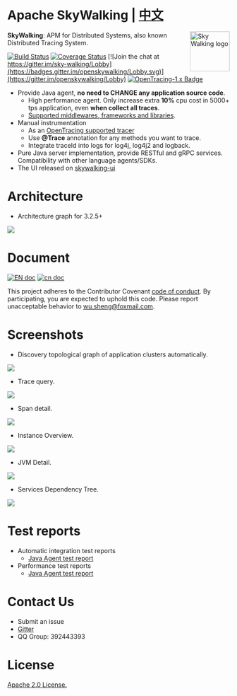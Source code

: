 Apache SkyWalking | [中文](README_ZH.md)
==========

<img src="https://skywalkingtest.github.io/page-resources/3.0/skywalking.png" alt="Sky Walking logo" height="90px" align="right" />

**SkyWalking**: APM for Distributed Systems, also known Distributed Tracing System. 

[![Build Status](https://travis-ci.org/apache/incubator-skywalking.svg?branch=master)](https://travis-ci.org/apache/incubator-skywalking)
[![Coverage Status](https://coveralls.io/repos/github/apache/incubator-skywalking/badge.svg?branch=master&u=1)](https://coveralls.io/github/apache/incubator-skywalking?branch=master)
[![Join the chat at https://gitter.im/sky-walking/Lobby](https://badges.gitter.im/openskywalking/Lobby.svg)](https://gitter.im/openskywalking/Lobby)
[![OpenTracing-1.x Badge](https://img.shields.io/badge/OpenTracing--1.x-enabled-blue.svg)](http://opentracing.io)

* Provide Java agent, **no need to CHANGE any application source code**.
  * High performance agent. Only increase extra **10%** cpu cost in 5000+ tps application, even **when collect all traces**.
  * [Supported middlewares, frameworks and libraries](docs/Supported-list.md).
* Manual instrumentation
  * As an [OpenTracing supported tracer](http://opentracing.io/documentation/pages/supported-tracers)
  * Use **@Trace** annotation for any methods you want to trace.
  * Integrate traceId into logs for log4j, log4j2 and logback.
* Pure Java server implementation, provide RESTful and gRPC services. Compatibility with other language agents/SDKs. 
* The UI released on [skywalking-ui](https://github.com/apache/incubator-skywalking-ui)

# Architecture
* Architecture graph for 3.2.5+
<img src="https://skywalkingtest.github.io/page-resources/3.2.5%2b_architecture.jpg"/>

# Document
[![EN doc](https://img.shields.io/badge/document-English-blue.svg)](docs/README.md) [![cn doc](https://img.shields.io/badge/document-中文-blue.svg)](docs/README_ZH.md)

This project adheres to the Contributor Covenant [code of conduct](CODE_OF_CONDUCT.md). By participating, you are expected to uphold this code. Please report unacceptable behavior to wu.sheng@foxmail.com.

# Screenshots
- Discovery topological graph of application clusters automatically.
<img src="https://skywalkingtest.github.io/page-resources/3.2.1/topological_graph_test_project.png"/>

- Trace query.
<img src="https://skywalkingtest.github.io/page-resources/3.2.1/trace_segment.png"/>

- Span detail.
<img src="https://skywalkingtest.github.io/page-resources/3.2.1/span.png" />

- Instance Overview.
<img src="https://skywalkingtest.github.io/page-resources/3.2.1/instance_health.png"/>

- JVM Detail.
<img src="https://skywalkingtest.github.io/page-resources/3.2/instance_graph.png"/>

- Services Dependency Tree.
<img src="https://skywalkingtest.github.io/page-resources/3.2.1/service_dependency_tree.png"/>

# Test reports
- Automatic integration test reports
  - [Java Agent test report](https://github.com/SkywalkingTest/agent-integration-test-report)
- Performance test reports
  - [Java Agent test report](https://skywalkingtest.github.io/Agent-Benchmarks/)

# Contact Us
* Submit an issue
* [Gitter](https://gitter.im/openskywalking/Lobby)
* QQ Group: 392443393

# License
[Apache 2.0 License.](/LICENSE)
